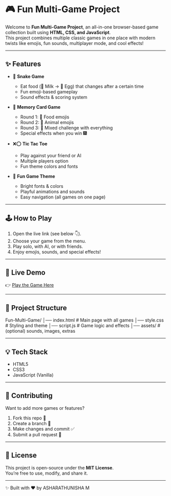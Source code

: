 # 🎮 Fun Multi-Game Project  

Welcome to **Fun Multi-Game Project**, an all-in-one browser-based game collection built using **HTML, CSS, and JavaScript**.  
This project combines multiple classic games in one place with modern twists like emojis, fun sounds, multiplayer mode, and cool effects!  

---

## ✨ Features
- 🐍 **Snake Game**  
  - Eat food (🥛 Milk → 🥚 Egg) that changes after a certain time  
  - Fun emoji-based gameplay  
  - Sound effects & scoring system  

- 🧠 **Memory Card Game**  
  - Round 1: 🍎 Food emojis  
  - Round 2: 🐼 Animal emojis  
  - Round 3: 🎉 Mixed challenge with everything  
  - Special effects when you win 🎆  

- ❌⭕ **Tic Tac Toe**  
  - Play against your friend or AI  
  - Multiple players option  
  - Fun theme colors and fonts  

- 🎨 **Fun Game Theme**  
  - Bright fonts & colors  
  - Playful animations and sounds  
  - Easy navigation (all games on one page)  

---

## 🕹️ How to Play
1. Open the live link (see below 👇).  
2. Choose your game from the menu.  
3. Play solo, with AI, or with friends.  
4. Enjoy emojis, sounds, and special effects!  

---

## 🚀 Live Demo
👉 [Play the Game Here](https://YOUR_USERNAME.github.io/Fun-Multi-Game/)  

---

## 📂 Project Structure
Fun-Multi-Game/
│── index.html # Main page with all games
│── style.css # Styling and theme
│── script.js # Game logic and effects
│── assets/ # (optional) sounds, images, extras


---

## 💡 Tech Stack
- HTML5  
- CSS3  
- JavaScript (Vanilla)  

---

## 🤝 Contributing
Want to add more games or features?  
1. Fork this repo 🍴  
2. Create a branch 🌱  
3. Make changes and commit ✅  
4. Submit a pull request 🚀  

---

## 📜 License
This project is open-source under the **MIT License**.  
You’re free to use, modify, and share it.  

---

✨ Built with ❤️ by 
ASHARATHUNISHA M
